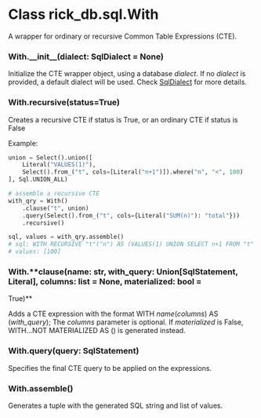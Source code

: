 # Class rick_db.sql.**With**

A wrapper for ordinary or recursive Common Table Expressions (CTE).

### With.**\_\_init\_\_(dialect: SqlDialect = None)**

Initialize the CTE wrapper object, using a database *dialect*. If no *dialect* is provided, a default dialect will be
used.
Check [SqlDialect](sqldialect.md) for more details.

### With.**recursive(status=True)**

Creates a recursive CTE if status is True, or an ordinary CTE if status is False

Example:

```python
union = Select().union([
    Literal("VALUES(1)"),
    Select().from_("t", cols=[Literal("n+1")]).where("n", "<", 100)
], Sql.UNION_ALL)

# assemble a recursive CTE
with_qry = With()
    .clause("t", union)
    .query(Select().from_("t", cols={Literal("SUM(n)"): "total"}))
    .recursive()

sql, values = with_qry.assemble()
# sql: WITH RECURSIVE "t"("n") AS (VALUES(1) UNION SELECT n+1 FROM "t" WHERE ("n" < %s)) SELECT SUM(n) AS "total" FROM "t"
# values: [100]
```

### With.**clause(name: str, with_query: Union[SqlStatement, Literal], columns: list = None, materialized: bool =
True)**

Adds a CTE expression with the format WITH *name*(*columns*) AS (*with_query*); The *columns* parameter is optional.
If *materialized* is False, WITH...NOT MATERIALIZED AS () is generated instead.

### With.**query(query: SqlStatement)**

Specifies the final CTE query to be applied on the expressions.

### With.**assemble()**

Generates a tuple with the generated SQL string and list of values.
